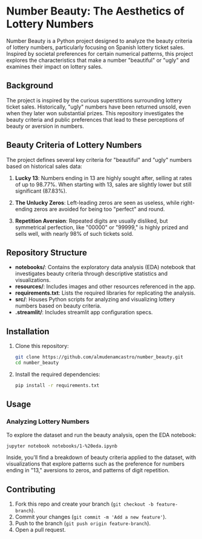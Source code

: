 # Number Beauty: The Aesthetics of Lottery Numbers

Number Beauty is a Python project designed to analyze the beauty criteria of lottery numbers, particularly focusing on Spanish lottery ticket sales. Inspired by societal preferences for certain numerical patterns, this project explores the characteristics that make a number "beautiful" or "ugly" and examines their impact on lottery sales.

## Background

The project is inspired by the curious superstitions surrounding lottery ticket sales. Historically, "ugly" numbers have been returned unsold, even when they later won substantial prizes. This repository investigates the beauty criteria and public preferences that lead to these perceptions of beauty or aversion in numbers.

## Beauty Criteria of Lottery Numbers

The project defines several key criteria for "beautiful" and "ugly" numbers based on historical sales data:

1. **Lucky 13**: Numbers ending in 13 are highly sought after, selling at rates of up to 98.77%. When starting with 13, sales are slightly lower but still significant (87.83%).

2. **The Unlucky Zeros**: Left-leading zeros are seen as useless, while right-ending zeros are avoided for being too "perfect" and round.

3. **Repetition Aversion**: Repeated digits are usually disliked, but symmetrical perfection, like "00000" or "99999," is highly prized and sells well, with nearly 98% of such tickets sold.

## Repository Structure

- **notebooks/**: Contains the exploratory data analysis (EDA) notebook that investigates beauty criteria through descriptive statistics and visualizations.
- **resources/**: Includes images and other resources referenced in the app.
- **requirements.txt**: Lists the required libraries for replicating the analysis.
- **src/**: Houses Python scripts for analyzing and visualizing lottery numbers based on beauty criteria.
- **.streamlit/**: Includes streamlit app configuration specs. 

## Installation

1. Clone this repository:

    ```bash
    git clone https://github.com/almudenamcastro/number_beauty.git
    cd number_beauty
    ```

2. Install the required dependencies:

    ```bash
    pip install -r requirements.txt
    ```

## Usage

### Analyzing Lottery Numbers

To explore the dataset and run the beauty analysis, open the EDA notebook:

```bash
jupyter notebook notebooks/1-%20eda.ipynb
```

Inside, you'll find a breakdown of beauty criteria applied to the dataset, with visualizations that explore patterns such as the preference for numbers ending in "13," aversions to zeros, and patterns of digit repetition.

## Contributing

1. Fork this repo and create your branch (`git checkout -b feature-branch`).
2. Commit your changes (`git commit -m 'Add a new feature'`).
3. Push to the branch (`git push origin feature-branch`).
4. Open a pull request.